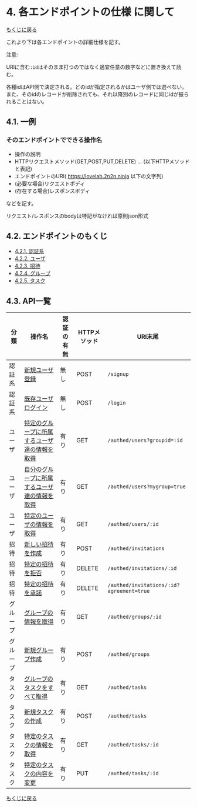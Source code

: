 # 4. 各エンドポイントの仕様 に関して

[もくじに戻る](../index.md)

これより下は各エンドポイントの詳細仕様を記す。

注意:

URIに含む`:id`はそのまま打つのではなく適宜任意の数字などに置き換えて読む。

各種idはAPI側で決定される。どのidが指定されるかはユーザ側では選べない。
また、そのidのレコードが削除されても、それ以降別のレコードに同じidが振られることはない。

## 4.1. 一例

### そのエンドポイントでできる操作名

- 操作の説明
- HTTPリクエストメソッド(GET,POST,PUT,DELETE) ... (以下HTTPメソッドと表記)
- エンドポイントのURI( https://lovelab.2n2n.ninja 以下の文字列)
- (必要な場合)リクエストボディ
- (存在する場合)レスポンスボディ

などを記す。

リクエスト/レスポンスのbodyは特記がなければ原則json形式

## 4.2. エンドポイントのもくじ

- [4.2.1. 認証系](auth.md)
- [4.2.2. ユーザ](user.md)
- [4.2.3. 招待](invitation.md)
- [4.2.4. グループ](group.md)
- [4.2.5. タスク](task.md)

## 4.3. API一覧

| 分類 | 操作名 | 認証の有無 | HTTPメソッド | URI末尾 |
----|----|----|----|----
| 認証系 | [新規ユーザ登録](auth.md#新規ユーザ登録) | 無し | POST | `/signup` |
| 認証系 | [既存ユーザログイン](auth.md#既存ユーザログイン) | 無し | POST | `/login` |
| ユーザ | [特定のグループに所属するユーザ達の情報を取得](user.md#特定のグループに所属するユーザ達の情報を取得) | 有り | GET | `/authed/users?groupid=:id` |
| ユーザ | [自分のグループに所属するユーザ達の情報を取得](user.md#自分のグループに所属するユーザ達の情報を取得) | 有り | GET | `/authed/users?mygroup=true` |
| ユーザ | [特定のユーザの情報を取得](user.md#特定のユーザの情報を取得) | 有り | GET | `/authed/users/:id` |
| 招待 | [新しい招待を作成](invitation.md#新しい招待を作成) | 有り | POST | `/authed/invitations` |
| 招待 | [特定の招待を拒否](invitation.md#特定の招待を拒否)| 有り | DELETE | `/authed/invitations/:id` |
| 招待 | [特定の招待を承諾](invitation.md#特定の招待を承諾) | 有り | DELETE | `/authed/invitations/:id?agreement=true` |
| グループ | [グループの情報を取得](group.md#グループの情報を取得) | 有り | GET | `/authed/groups/:id` |
| グループ | [新規グループ作成](group.md#新規グループ作成)| 有り | POST | `/authed/groups` |
| タスク | [グループのタスクをすべて取得](task.md#グループのタスクをすべて取得) | 有り | GET | `/authed/tasks` |
| タスク | [新規タスクの作成](task.md#新規タスクの作成) | 有り | POST | `/authed/tasks` |
| タスク | [特定のタスクの情報を取得](task.md#特定のタスクの情報を取得)| 有り | GET | `/authed/tasks/:id` |
| タスク | [特定のタスクの内容を変更](task.md#特定のタスクの内容を変更)| 有り | PUT | `/authed/tasks/:id` |

[もくじに戻る](../index.md)
